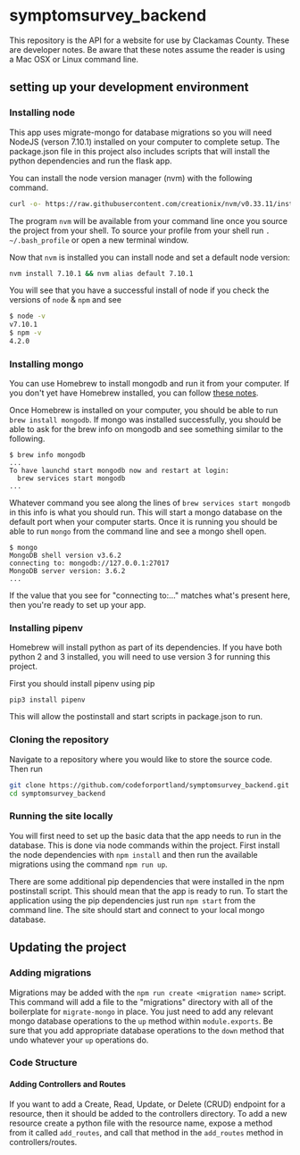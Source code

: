 # symptomsurvey_backend

This repository is the API for a website for use by Clackamas County.  These are developer notes.
Be aware that these notes assume the reader is using a Mac OSX or Linux command line.

## setting up your development environment

### Installing node

This app uses migrate-mongo for database migrations so you will need NodeJS (verson 7.10.1) installed on your computer to complete setup. The package.json file in this project also includes scripts that will install the python dependencies and run the flask app.

You can install the node version manager (nvm) with the following command.

```bash
curl -o- https://raw.githubusercontent.com/creationix/nvm/v0.33.11/install.sh | bash
```

The program `nvm` will be available from your command line once you source the project from your shell. To source your profile from your shell run `. ~/.bash_profile` or open a new terminal window.

Now that `nvm` is installed you can install node and set a default node version:

```bash
nvm install 7.10.1 && nvm alias default 7.10.1
```

You will see that you have a successful install of node if you check the versions of `node` & `npm` and see

```bash
$ node -v
v7.10.1
$ npm -v
4.2.0
```

### Installing mongo

You can use Homebrew to install mongodb and run it from your computer.  If you don't yet have Homebrew installed, you can follow [these notes](https://brew.sh/).

Once Homebrew is installed on your computer, you should be able to run `brew install mongodb`. If mongo was installed successfully, you should be able to ask for the brew info on mongodb and see something similar to the following.

```
$ brew info mongodb
...
To have launchd start mongodb now and restart at login:
  brew services start mongodb
...
```

Whatever command you see along the lines of `brew services start mongodb` in this info is what you should run. This will start a mongo database on the default port when your computer starts. Once it is running you should be able to run `mongo` from the command line and see a mongo shell open.

```
$ mongo
MongoDB shell version v3.6.2
connecting to: mongodb://127.0.0.1:27017
MongoDB server version: 3.6.2
...
```

If the value that you see for "connecting to:..." matches what's present here, then you're ready to set up your app.

### Installing pipenv

Homebrew will install python as part of its dependencies.  If you have both python 2 and 3 installed, you will need to use version 3 for running this project.

First you should install pipenv using pip

```
pip3 install pipenv
```

This will allow the postinstall and start scripts in package.json to run.

### Cloning the repository

Navigate to a repository where you would like to store the source code.  Then run

```bash
git clone https://github.com/codeforportland/symptomsurvey_backend.git
cd symptomsurvey_backend
```

### Running the site locally

You will first need to set up the basic data that the app needs to run in the database.  This is done via node commands within the project.  First install the node dependencies with `npm install` and then run the available migrations using the command `npm run up`.

There are some additional pip dependencies that were installed in the npm postinstall script. This should mean that the app is ready to run. To start the application using the pip dependencies just run `npm start` from the command line.  The site should start and connect to your local mongo database.

## Updating the project

### Adding migrations

Migrations may be added with the `npm run create <migration name>` script. This command will add a file to the "migrations" directory with all of the boilerplate for `migrate-mongo` in place. You just need to add any relevant mongo database operations to the `up` method within `module.exports`. Be sure that you add appropriate database operations to the `down` method that undo whatever your `up` operations do.

### Code Structure

#### Adding Controllers and Routes

If you want to add a Create, Read, Update, or Delete (CRUD) endpoint for a resource, then it should be added to the controllers directory. To add a new resource create a python file with the resource name, expose a method from it called `add_routes`, and call that method in the `add_routes` method in controllers/routes.
